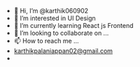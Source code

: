 - 👋 Hi, I’m @karthik060902
- 👀 I’m interested in UI Design
- 🌱 I’m currently learning React js Frontend
- 💞️ I’m looking to collaborate on ...
- 📫 How to reach me ...
- karthikpalaniappan02@gmail.com
- 

<!---
karthik060902/karthik060902 is a ✨ special ✨ repository because its `README.md` (this file) appears on your GitHub profile.
You can click the Preview link to take a look at your changes.
--->
